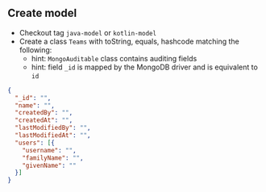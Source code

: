 ## Create model

* Checkout tag `java-model` or `kotlin-model`
* Create a class `Teams` with toString, equals, hashcode matching the following:
    * hint: `MongoAuditable` class contains auditing fields 
    * hint: field `_id` is mapped by the MongoDB driver and is equivalent to `id`
    
```json
{
  "_id": "",
  "name": "",
  "createdBy": "",
  "createdAt": "",
  "lastModifiedBy": "",
  "lastModifiedAt": "",
  "users": [{
    "username": "",
    "familyName": "",
    "givenName": ""
  }]
}
```
